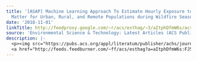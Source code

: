 ```yaml
---
title: '[ASAP] Machine Learning Approach To Estimate Hourly Exposure to Fine Particulate
  Matter for Urban, Rural, and Remote Populations during Wildfire Seasons'
date: '2018-11-01'
linkTitle: http://feedproxy.google.com/~r/acs/esthag/~3/aItphDfmW6s/acs.est.8b01921
source: 'Environmental Science & Technology: Latest Articles (ACS Publications)'
description: |-
  <p><img src="https://pubs.acs.org/appl/literatum/publisher/achs/journals/content/esthag/0/esthag.ahead-of-print/acs.est.8b01921/20181101/images/medium/es-2018-01921h_0005.gif" alt="TOC Graphic"/></p><div><cite>Environmental Science & Technology</cite></div><div>DOI: 10.1021/acs.est.8b01921</div><div class="feedflare">
  <a href="http://feeds.feedburner.com/~ff/acs/esthag?a=aItphDfmW6s:FJ5_RiMCIOQ:yIl2AUoC8zA"><img src="http://feeds.feedburner.com/~ff/acs/esthag?d=yIl2AUoC8zA" border="0"></img></a>
---
```

